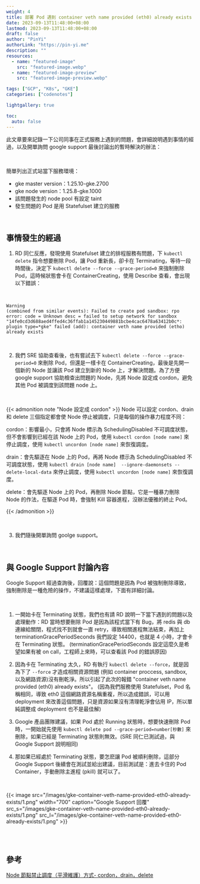 ```yaml
---
weight: 4
title: 部署 Pod 遇到 container veth name provided (eth0) already exists 錯誤
date: 2023-09-13T11:48:00+08:00
lastmod: 2023-09-13T11:48:00+08:00
draft: false
author: "PinYi"
authorLink: "https://pin-yi.me"
description: ""
resources:
  - name: "featured-image"
    src: "featured-image.webp"
  - name: "featured-image-preview"
    src: "featured-image-preview.webp"

tags: ["GCP", "K8s", "GKE"]
categories: ["codenotes"]

lightgallery: true

toc:
  auto: false
---
```


此文章要來記錄一下公司同事在正式服務上遇到的問題，會詳細說明遇到事情的經過，以及開單詢問 google support 最後討論出的暫時解決的辦法：

<br>

簡單列出正式站當下服務環境：

- gke master version：1.25.10-gke.2700
- gke node version：1.25.8-gke.1000
- 該問題發生的 node pool 有設定 taint
- 發生問題的 Pod 是用 Statefulset 建立的服務

<br>

## 事情發生的經過

1. RD 同仁反應，發現使用 Statefulset 建立的排程服務有問題，下 `kubectl delete` 指令想要刪除 Pod，讓 Pod 重新長，卻卡在 Terminating，等待一段時間後，決定下 `kubectl delete --force --grace-period=0` 來強制刪除 Pod，這時候狀態會卡在 ContainerCreating，使用 Describe 查看，會出現以下錯誤：

<br>

```
Warning
(combined from similar events): Failed to create pod sandbox: rpo error: code = Unknown desc = failed to setup network for sandbox
"14fe0cd3d688aed4ffed4c36ffab1a145230449881bcbe4cac6478a63412b0c*: plugin type=*gke" failed (add): container veth name provided (etho) already exists
```

<br>

2. 我們 SRE 協助查看後，也有嘗試去下 `kubectl delete --force --grace-period=0` 來刪除 Pod，但還是一樣卡在 ContainerCreating，最後是先開一個新的 Node 並讓該 Pod 建立到新的 Node 上，才解決問題。為了方便 google support 協助檢查出問題的 Node，先將 Node 設定成 cordon，避免其他 Pod 被調度到該問題 node 上。

<br>

{{< admonition note "Node 設定成 cordon" >}}
Node 可以設定 cordon、drain 和 delete 三個指定都會使 Node 停止被調度，只是每個的操作暴力程度不同：

cordon：影響最小，只會將 Node 標示為 SchedulingDisabled 不可調度狀態，但不會影響到已經在該 Node 上的 Pod，使用 `kubectl cordon [node name]` 來停止調度，使用 `kubectl uncordon [node name]` 來恢復調度。

drain：會先驅逐在 Node 上的 Pod，再將 Node 標示為 SchedulingDisabled 不可調度狀態，使用 `kubectl drain [node name]  --ignore-daemonsets --delete-local-data` 來停止調度，使用 `kubectl uncordon [node name]` 來恢復調度。

delete：會先驅逐 Node 上的 Pod，再刪除 Node 節點，它是一種暴力刪除 Node 的作法，在驅逐 Pod 時，會強制 Kill 容器進程，沒辦法優雅的終止 Pod。

{{< /admonition >}}

<br>

3. 我們隨後開單詢問 goolge support。

<br>

## 與 Google Support 討論內容

Google Support 經過查詢後，回覆說：這個問題是因為 Pod 被強制刪除導致，強制刪除是一種危險的操作，不建議這樣處理，下面有詳細討論。

<br>

1. 一開始卡在 Terminating 狀態，我們也有請 RD 說明一下當下遇到的問題以及處理動作：RD 當時想要刪除 Pod 是因為該程式當下有 Bug，將 redis 與 db 連線給關閉，程式找不到就會一直 retry，導致相關進程無法結束，再加上 terminationGracePeriodSeconds 我們設定 14400，也就是 4 小時，才會卡在 Terminating 狀態。
   (terminationGracePeriodSeconds 設定這麼久是希望如果有被 on call，工程師上來時，可以查看該 Pod 的錯誤原因)

2. 因為卡在 Terminating 太久，RD 有執行 `kubectl delete --force`，就是因為下了 `--force` 才造成相關資源問題 (例如 container proccess, sandbox, 以及網路資源)沒有刪乾淨。所以引起了此次的報錯 "container veth name provided (eth0) already exists"。
   (因為我們服務使用 Statefulset，Pod 名稱相同，導致 eth0 這個網路資源名稱重複，所以造成錯誤，可以用 deployment 來改善這個問題，只是資源如果沒有清理乾淨會佔用 IP，所以單純調整成 deployment 也不是最佳解)

3. Google 產品團隊建議，如果 Pod 處於 Running 狀態時，想要快速刪除 Pod 時，一開始就先使用 `kubectl delete pod --grace-period=number[秒數]` 來刪除，如果已經是 Terminating 狀態則無效。(SRE 同仁已測試過，與 Google Support 說明相同)

4. 那如果已經處於 Terminating 狀態，要怎麽讓 Pod 被順利刪除，這部分 Google Support 後續會在測試並給出建議，目前測試是：進去卡住的 Pod Container，手動刪除主進程 (pkill) 就可以了。

<br>

{{< image src="/images/gke-container-veth-name-provided-eth0-already-exists/1.png"  width="700" caption="Google Support 回覆" src_s="/images/gke-container-veth-name-provided-eth0-already-exists/1.png" src_l="/images/gke-container-veth-name-provided-eth0-already-exists/1.png" >}}

<br>

<br>

## 參考

[Node 節點禁止調度（平滑維護）方式- cordon，drain，delete](https://www.cnblogs.com/kevingrace/p/14412254.html)
